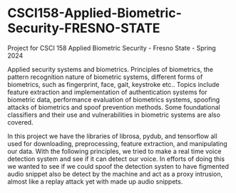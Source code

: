 # CSCI158-Applied-Biometric-Security-FRESNO-STATE

Project for CSCI 158 Applied Biometric Security - Fresno State - Spring 2024

Applied security systems and biometrics. Principles of biometrics, the pattern recognition nature of biometric systems, different forms of biometrics, such as fingerprint, face, gait, keystroke etc.. Topics include feature extraction and implementation of authentication systems for biometric data, performance evaluation of biometrics systems, spoofing attacks of biometrics and spoof prevention methods. Some foundational classifiers and their use and vulnerabilities in biometric systems are also covered.


In this project we have the libraries of librosa, pydub, and tensorflow all used for downloading, preprocessing, feature extraction, and manipulating our data. With the following principles, we tried to make a real time voice detection system and see if it can detect our voice. In efforts of doing this we wanted to see if we could spoof the detection systen to have figmented audio snippet also be detect by the machine and act as a proxy intrusion, almost like a replay attack yet with made up audio snippets.